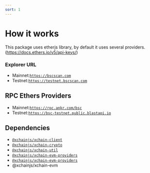 ```yaml
---
sort: 1
---
```


# How it works

This package uses etherjs library, by default it uses several providers. (https://docs.ethers.io/v5/api-keys/)

### Explorer URL 
* Mainnet:[`https://bscscan.com`](https://bscscan.com)
* Testnet:[`https://testnet.bscscan.com`](https://testnet.bscscan.com)

## RPC Ethers Providers 
* Mainnet:[`https://rpc.ankr.com/bsc`](https://rpc.ankr.com/bsc)
* Testnet:[`https://bsc-testnet.public.blastapi.io`](https://bsc-testnet.public.blastapi.io)

## Dependencies

* [`@xchainjs/xchain-client`](http://docs.xchainjs.org/xchain-client/interface.html)
* [`@xchainjs/xchain-crypto`](http://docs.xchainjs.org/xchain-crypto/how-to-use.html)
* [`@xchainjs/xchain-util`](http://docs.xchainjs.org/xchain-util/how-to-use.html)
* [`@xchainjs/xchain-evm-providers`](http://docs.xchainjs.org/@xchainjs/xchain-evm-providers/how-to-use.html)
* [`@xchainjs/xchain-evm-providers`](http://docs.xchainjs.org/@xchainjs/xchain-evm-providers/how-to-use.html)
* @xchainjs/xchain-evm

